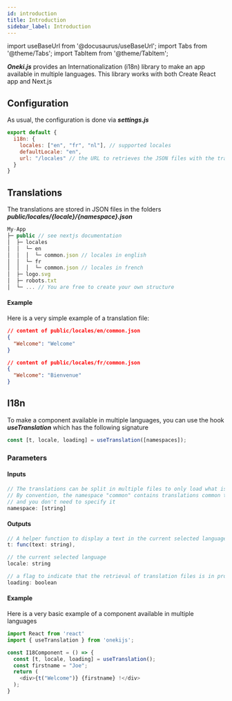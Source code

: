 ```yaml
---
id: introduction
title: Introduction
sidebar_label: Introduction
---
```

import useBaseUrl from '@docusaurus/useBaseUrl';
import Tabs from '@theme/Tabs';
import TabItem from '@theme/TabItem';


***Oneki.js*** provides an Internationalization (i18n) library to make an app available in multiple languages. This library works with both Create React app and Next.js

## Configuration
As usual, the configuration is done via ***settings.js***

```javascript
export default {
  i18n: {
    locales: ["en", "fr", "nl"], // supported locales
    defaultLocale: "en",
    url: "/locales" // the URL to retrieves the JSON files with the translations
  }
}
```

## Translations
The translations are stored in JSON files in the folders ***public/locales/{locale}/{namespace}.json***

```javascript
My-App
├─ public // see nextjs documentation
│  ├─ locales
│  │  └─ en
│  │  │  └─ common.json // locales in english
│  │  └─ fr
│  │  │  └─ common.json // locales in french
│  ├─ logo.svg 
│  ├─ robots.txt 
│  └─ ... // You are free to create your own structure 
```

#### Example
Here is a very simple example of a translation file:

```json
// content of public/locales/en/common.json
{
  "Welcome": "Welcome"
}

// content of public/locales/fr/common.json
{
  "Welcome": "Bienvenue"
}
```

## I18n
To make a component available in multiple languages, you can use the hook ***useTranslation*** which has the following signature

```javascript
const [t, locale, loading] = useTranslation([namespaces]);
```

### Parameters
#### Inputs
```javascript
// The translations can be split in multiple files to only load what is needed
// By convention, the namespace "common" contains translations common to any pages
// and you don't need to specify it
namespace: [string]
```

#### Outputs
```javascript
// A helper function to display a text in the current selected language
t: func(text: string),

// the current selected language
locale: string

// a flag to indicate that the retrieval of translation files is in progress
loading: boolean
```

#### Example
Here is a very basic example of a component available in multiple languages

```javascript
import React from 'react'
import { useTranslation } from 'onekijs';

const I18Component = () => {
  const [t, locale, loading] = useTranslation();
  const firstname = "Joe";
  return (
    <div>{t("Welcome")} {firstname} !</div>
  );
}
```
